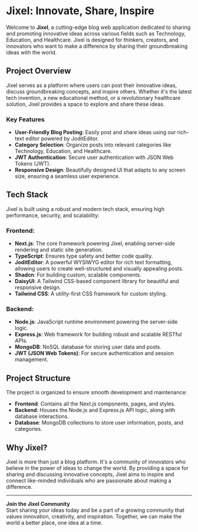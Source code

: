 # **Jixel: Innovate, Share, Inspire**

Welcome to **Jixel**, a cutting-edge blog web application dedicated to sharing and promoting innovative ideas across various fields such as Technology, Education, and Healthcare. Jixel is designed for thinkers, creators, and innovators who want to make a difference by sharing their groundbreaking ideas with the world.

## **Project Overview**

Jixel serves as a platform where users can post their innovative ideas, discuss groundbreaking concepts, and inspire others. Whether it's the latest tech invention, a new educational method, or a revolutionary healthcare solution, Jixel provides a space to explore and share these ideas.

### **Key Features**
- **User-Friendly Blog Posting**: Easily post and share ideas using our rich-text editor powered by JoditEditor.
- **Category Selection**: Organize posts into relevant categories like Technology, Education, and Healthcare.
- **JWT Authentication**: Secure user authentication with JSON Web Tokens (JWT).
- **Responsive Design**: Beautifully designed UI that adapts to any screen size, ensuring a seamless user experience.

## **Tech Stack**

Jixel is built using a robust and modern tech stack, ensuring high performance, security, and scalability:

### **Frontend:**
- **Next.js**: The core framework powering Jixel, enabling server-side rendering and static site generation.
- **TypeScript**: Ensures type safety and better code quality.
- **JoditEditor**: A powerful WYSIWYG editor for rich text formatting, allowing users to create well-structured and visually appealing posts.
- **Shadcn**: For building custom, scalable components.
- **DaisyUI**: A Tailwind CSS-based component library for beautiful and responsive design.
- **Tailwind CSS**: A utility-first CSS framework for custom styling.

### **Backend:**
- **Node.js**: JavaScript runtime environment powering the server-side logic.
- **Express.js**: Web framework for building robust and scalable RESTful APIs.
- **MongoDB**: NoSQL database for storing user data and posts.
- **JWT (JSON Web Tokens)**: For secure authentication and session management.

## **Project Structure**

The project is organized to ensure smooth development and maintenance:

- **Frontend**: Contains all the Next.js components, pages, and styles.
- **Backend**: Houses the Node.js and Express.js API logic, along with database interactions.
- **Database**: MongoDB collections to store user information, posts, and categories.

## **Why Jixel?**

Jixel is more than just a blog platform. It's a community of innovators who believe in the power of ideas to change the world. By providing a space for sharing and discussing innovative concepts, Jixel aims to inspire and connect like-minded individuals who are passionate about making a difference.

---

**Join the Jixel Community**  
Start sharing your ideas today and be a part of a growing community that values innovation, creativity, and inspiration. Together, we can make the world a better place, one idea at a time.
